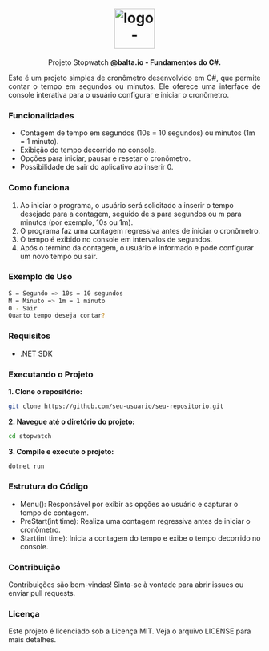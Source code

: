 <h1 align="center"> <img src="https://github.com/user-attachments/assets/1597dae5-9ebf-49ea-a6dd-ec1c63bbcc59" alt="logo-repositorio" height="80" widht="80" /></h1> 
<p align="center"> Projeto Stopwatch <b>@balta.io - Fundamentos do C#.</b></p>
<p align="justify">Este é um projeto simples de cronômetro desenvolvido em C#, que permite contar o tempo em segundos ou minutos. Ele oferece uma interface de console interativa para o usuário configurar e iniciar o cronômetro. </p>

### Funcionalidades

- Contagem de tempo em segundos (10s = 10 segundos) ou minutos (1m = 1 minuto).
- Exibição do tempo decorrido no console.
- Opções para iniciar, pausar e resetar o cronômetro.
- Possibilidade de sair do aplicativo ao inserir 0.

### Como funciona

1. Ao iniciar o programa, o usuário será solicitado a inserir o tempo desejado para a contagem, seguido de s para segundos ou m para minutos (por exemplo, 10s ou 1m).
2. O programa faz uma contagem regressiva antes de iniciar o cronômetro.
3. O tempo é exibido no console em intervalos de segundos.
4. Após o término da contagem, o usuário é informado e pode configurar um novo tempo ou sair.

### Exemplo de Uso
```bash
S = Segundo => 10s = 10 segundos
M = Minuto => 1m = 1 minuto
0 - Sair
Quanto tempo deseja contar?
```

### Requisitos
- .NET SDK


### Executando o Projeto
  
<b>1. Clone o repositório:</b>
```bash
git clone https://github.com/seu-usuario/seu-repositorio.git
```

<b>2. Navegue até o diretório do projeto:</b>

```bash
cd stopwatch
```

<b>3. Compile e execute o projeto:</b>
```bash
dotnet run
```

### Estrutura do Código
- Menu(): Responsável por exibir as opções ao usuário e capturar o tempo de contagem.
- PreStart(int time): Realiza uma contagem regressiva antes de iniciar o cronômetro.
- Start(int time): Inicia a contagem do tempo e exibe o tempo decorrido no console.

### Contribuição
Contribuições são bem-vindas! Sinta-se à vontade para abrir issues ou enviar pull requests.

### Licença
Este projeto é licenciado sob a Licença MIT. Veja o arquivo LICENSE para mais detalhes.
